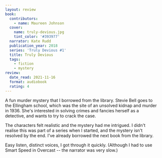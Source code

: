 ```yaml
---
layout: review
book:
  contributors:
    - name: Maureen Johnson
  cover:
    name: truly-devious.jpg
    tint_color: '#393977'
  narrator: Kate Rudd
  publication_year: 2018
  series: 'Truly Devious #1'
  title: Truly Devious
  tags:
    - fiction
    - mystery
review:
  date_read: 2021-11-16
  format: audiobook
  rating: 4
---
```


A fun murder mystery that I borrowed from the library.
Stevie Bell goes to the Ellingham school, which was the site of an unsolved kidnap and murder in 1936.
She's interested in solving crimes and fancies herself as a detective, and wants to try to crack the case.

The characters felt realistic and the mystery had me intrigued.
I didn't realise this was part of a series when I started, and the mystery isn't resolved by the end.
I've already borrowed the next book from the library.

Easy listen, distinct voices, I got through it quickly.
(Although I had to use Smart Speed in Overcast -- the narrator was very slow.)
